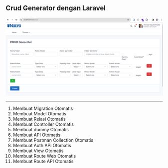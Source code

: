 ## Crud Generator dengan Laravel

<img src='1.png'>
<hr>
<ol>
    <li>Membuat Migration Otomatis</li>
    <li>Membuat Model Otomatis</li>
    <li>Membuat Relasi Otomatis</li>
    <li>Membuat Controller Otomatis</li>
    <li>Membuat dummy Otomatis</li>
    <li>Membuat API Otomatis</li>
    <li>Membuat Postman Collection Otomatis</li>
    <li>Membuat Auth APi Otomatis</li>
    <li>Membuat View Otomatis</li>
    <li>Membuat Route Web Otomatis</li>
    <li>Membuat Route API Otomatis</li>
</ol>
